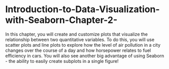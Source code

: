 # Introduction-to-Data-Visualization-with-Seaborn-Chapter-2-
In this chapter, you will create and customize plots that visualize the relationship between two quantitative variables. To do this, you will use scatter plots and line plots to explore how the level of air pollution in a city changes over the course of a day and how horsepower relates to fuel efficiency in cars. You will also see another big advantage of using Seaborn - the ability to easily create subplots in a single figure!
